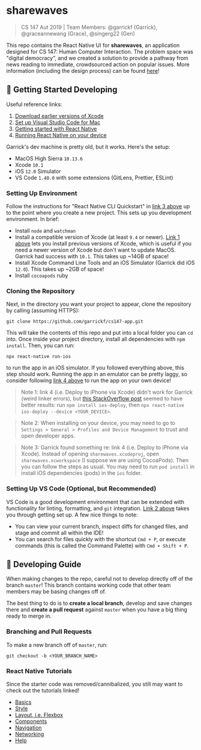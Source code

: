 # sharewaves

> CS 147 Aut 2019 | Team Members: @garrickf (Garrick), @graceannewang (Grace), @singerg22 (Gen)

This repo contains the React Native UI for **sharewaves**, an application designed for CS 147: Human Computer Interaction. The problem space was "digital democracy", and we created a solution to provide a pathway from news reading to immediate, crowdsourced action on popular issues. More information (including the design process) can be found [here](https://web.stanford.edu/class/cs147/projects/DigitalDemocracy/sharewave/)!

## 🌊 Getting Started Developing

Useful reference links:

1. [Download earlier versions of Xcode](https://developer.apple.com/download/more/)
2. [Set up Visual Studio Code for Mac](https://code.visualstudio.com/docs/setup/mac)
3. [Getting started with React Native](https://facebook.github.io/react-native/docs/getting-started)
4. [Running React Native on your device](https://facebook.github.io/react-native/docs/running-on-device)

Garrick's dev machine is pretty old, but it works. Here's the setup:

- MacOS High Sierra `10.13.6`
- Xcode `10.1`
- iOS `12.0` Simulator
- VS Code `1.40.0` with some extensions (GitLens, Prettier, ESLint)

### Setting Up Environment
Follow the instructions for "React Native CLI Quickstart" in [link 3 above](https://facebook.github.io/react-native/docs/getting-started) up to the point where you create a new project. This sets up you development environment. In brief:

- Install `node` and `watchman`
- Install a compatible version of Xcode (at least `9.4` or newer). [Link 1 above](https://developer.apple.com/download/more/) lets you install previous versions of Xcode, which is useful if you need a newer version of Xcode but don't want to update MacOS. Garrick had success with `10.1`. This takes up ~14GB of space!
- Install Xcode Command Line Tools and an iOS Simulator (Garrick did iOS `12.0`). This takes up ~2GB of space!
- Install `cocoapods` ruby

### Cloning the Repository

Next, in the directory you want your project to appear, clone the repository by calling (assuming HTTPS):

```
git clone https://github.com/garrickf/cs147-app.git
```

This will take the contents of this repo and put into a local folder you can `cd` into. Once inside your project directory, install all dependencies with `npm install`. Then, you can run:

```
npx react-native run-ios
```

to run the app in an iOS simulator. If you followed everything above, this step should work. Running the app in an emulator can be pretty laggy, so consider following [link 4 above](https://facebook.github.io/react-native/docs/running-on-device) to run the app on your own device!

> Note 1: link 4 (i.e. Deploy to iPhone via Xcode) didn't work for Garrick (weird linker errors), but [this StackOverflow post](https://stackoverflow.com/questions/38495793/run-react-native-application-on-ios-device-directly-from-command-line) seemed to have better results: run `npm install ios-deploy`, then `npx react-native ios-deploy --device <YOUR_DEVICE>`.

> Note 2: When installing on your device, you may need to go to `Settings > General > Profiles and Device Management` to trust and open developer apps.

> Note 3: Garrick found something re: link 4 (i.e. Deploy to iPhone via Xcode). Instead of opening `sharewaves.xcodeproj`, open `sharewaves.xcworkspace` (I suppose we are using CocoaPods). Then you can follow the steps as usual. You may need to run `pod install` in install iOS dependencies (pods) in the `ios` folder.

### Setting Up VS Code (Optional, but Recommended)

VS Code is a good development environment that can be extended with functionality for linting, formatting, and `git` integration. [Link 2 above](https://code.visualstudio.com/docs/setup/mac) takes you through getting set up. A few nice things to note:

- You can view your current branch, inspect diffs for changed files, and stage and commit all within the IDE!
- You can search for files quickly with the shortcut `Cmd + P`, or execute commands (this is called the Command Palette) with `Cmd + Shift + P`.

## 💫 Developing Guide

When making changes to the repo, careful not to develop directly off of the branch `master`! This branch contains working code that other team members may be basing changes off of.

The best thing to do is to **create a local branch**, develop and save changes there and **create a pull request** against `master` when you have a big thing ready to merge in.

### Branching and Pull Requests

To make a new branch off of `master`, run:

```
git checkout -b <YOUR_BRANCH_NAME>
```

### React Native Tutorials

Since the starter code was removed/cannibalized, you still may want to check out the tutorials linked!

- [Basics](https://facebook.github.io/react-native/docs/tutorial)
- [Style](https://facebook.github.io/react-native/docs/style)
- [Layout, i.e. Flexbox](https://facebook.github.io/react-native/docs/flexbox)
- [Components](https://facebook.github.io/react-native/docs/components-and-apis)
- [Navigation](https://facebook.github.io/react-native/docs/navigation)
- [Networking](https://facebook.github.io/react-native/docs/network)
- [Help](https://facebook.github.io/react-native/help)
